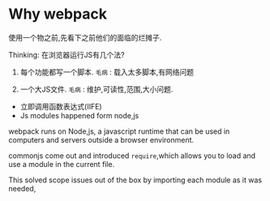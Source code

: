 # Why webpack

使用一个物之前,先看下之前他们的面临的烂摊子.

Thinking: 在浏览器运行JS有几个法?
1. 每个功能都写一个脚本.
`毛病` : 载入太多脚本,有网络问题

2.  一个大JS文件.
`毛病` : 维护,可读性,范围,大小问题.

-   立即调用函数表达式(IIFE)
-   Js modules happened form node,js

webpack runs on Node,js, a javascript runtime that can be used in computers and servers outside a browser environment.

commonjs come out and introduced `require`,which allows you to load and use a module in the current file.

This solved scope issues out of the box by importing each module as it was needed,

